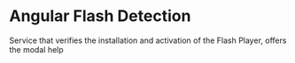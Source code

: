 # Angular Flash Detection
Service that verifies the installation and activation of the Flash Player, offers the modal help
